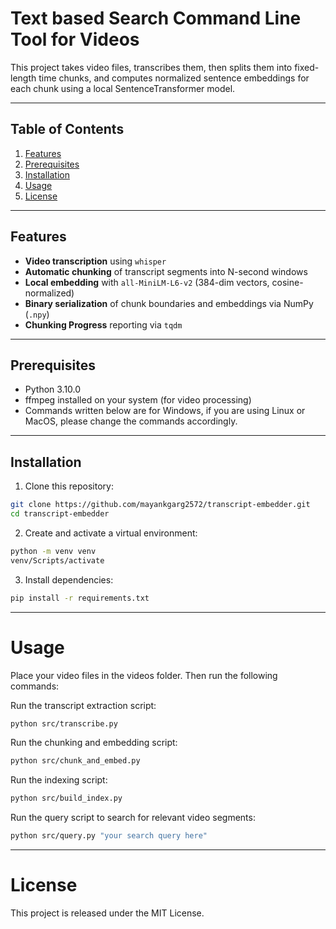 # Text based Search Command Line Tool for Videos

This project takes video files, transcribes them, then splits them into fixed-length time chunks, and computes normalized sentence embeddings for each chunk using a local SentenceTransformer model.

---

## Table of Contents

1. [Features](#features)
2. [Prerequisites](#prerequisites) 
3. [Installation](#installation)
4. [Usage](#usage)
5. [License](#license)

---

## Features

- **Video transcription** using `whisper`
- **Automatic chunking** of transcript segments into N-second windows
- **Local embedding** with `all-MiniLM-L6-v2` (384-dim vectors, cosine-normalized)
- **Binary serialization** of chunk boundaries and embeddings via NumPy (`.npy`)
- **Chunking Progress** reporting via `tqdm`

---

## Prerequisites

- Python 3.10.0
- ffmpeg installed on your system (for video processing)
- Commands written below are for Windows, if you are using Linux or MacOS, please change the commands accordingly.
---

## Installation

1. Clone this repository:

```bash
git clone https://github.com/mayankgarg2572/transcript-embedder.git
cd transcript-embedder
```

2. Create and activate a virtual environment:

```bash
python -m venv venv
venv/Scripts/activate
```

3. Install dependencies:

```bash
pip install -r requirements.txt
```

---

# Usage
Place your video files in the videos folder. Then run the following commands:

Run the transcript extraction script:

```bash
python src/transcribe.py
```

Run the chunking and embedding script:

```bash
python src/chunk_and_embed.py
```

Run the indexing script:

```bash
python src/build_index.py
```
Run the query script to search for relevant video segments:

```bash
python src/query.py "your search query here"
```

---

# License
This project is released under the MIT License.